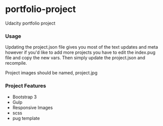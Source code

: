 # portfolio-project
Udacity portfolio project

### Usage

Updating the project.json file gives you most of the text updates and meta however if you'd like to add more projects
you have to edit the index.pug file and copy the new vars. Then simply update the project.json and recompile.

Project images should be named, project.jpg

### Project Features
  - Bootstrap 3
  - Gulp
  - Responsive Images
  - scss
  - pug template
